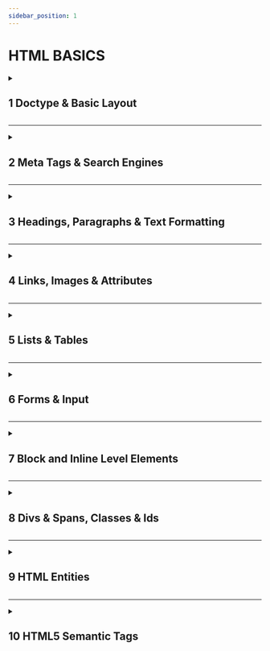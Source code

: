 ```yaml
---
sidebar_position: 1
---
```


# HTML BASICS

<details>
<summary>
<h2>1 Doctype & Basic Layout</h2>

</summary>
<p>the 5 tags for the basic layout of an HTML page</p>
<details>

<summary><h3>the doctype</h3></summary>

```html
<!DOCTYPE html>
```

- In web development, "Doctype" stands for `Document Type Declaration`.

- It is an HTML or XML declaration that `tells the web browser which version` of HTML or XML is being used in the document.

- The Doctype declaration `helps the browser render the web page correctly` by following the appropriate specifications and rules for that particular version of HTML or XML.

</details>

<details>
<summary><h3>html tag</h3></summary>

- In HTML, the `<html>` tag is used to `define the root element of an HTML document`.

- It is the container that holds all other HTML elements within a web page.

- The `<html>` tag is typically placed at the beginning of an HTML document and is paired with the closing `</html>` tag at the end.

- It is also common to include the `lang` attribute within the opening `<html>` tag to specify the default language for the document.

```html
<!-- For example, -->

<html lang="en"></html>

<!-- indicates that the default language for the document is English. -->
```

</details>

<details>
<summary><h3> title tag</h3></summary>

</details>

<details>
<summary><h3> body tag</h3></summary>

</details>

</details>

---

<details>
<summary><h2>2 Meta Tags & Search Engines</h2></summary>

1. The lang attribute

2. meta tags

   - the character set meta tag
   - the viewport meta tag
   - browser compatibility meta tag

3. meta tags that have to do with search engines

   - the title tag
   - the description meta tag
   - the keywords met a tag
   - the robots meta tag

</details>

---

<details>
<summary><h2>3 Headings, Paragraphs & Text Formatting</h2></summary>

### 1. headings

- Headings are HTML elements used to structure and organize the content of a web page.

- They provide hierarchy and indicate the importance of different sections within the document.

- Headings range from `<h1>` to `<h6>` , with `<h1>` being the highest level and `<h6>` being the lowest.

- `<h1>` represents the main heading or title of the page, while `<h2>` to `<h6>` represent subheadings or nested sections.

- Search engines and screen readers use headings to understand the structure and context of the content.

- Properly using headings improves accessibility, readability, and search engine optimization (SEO).

- It is recommended to have only one `<h1>` per page and to use the subsequent headings in descending order according to their importance.

- Headings can be styled using CSS to enhance their visual appearance, such as font size, color, and alignment.

### 2. paragraphs

### 3. Text Formatting tags

- strong tag
- emphasis tag
- line break
- horizontal rule
- deleted tag

1. deprecated tags

</details>

---

<details>
<summary><h2>4 Links, Images & Attributes</h2></summary>

### 1. external links

### 2. internal links

### 3. local image

- set the width and height of an image in the html

### 4. Remote image

</details>

---

<details>
<summary><h2>5 Lists & Tables</h2></summary>

### 1. unordered lists

- different types of bullets

### 2. Ordered Lists

- type attribute

### 3. Nested lists

### 4. tables

- So tables are used for tabular data

</details>

---

<details>

<summary><h2>6 Forms & Input</h2></summary>

### 1. The `<form>` element

- The `<form>` element can contain one or more of the following form elements
- html and CSS are use to only display the form

</details>

---

<details>
<summary><h2>7 Block and Inline Level Elements</h2></summary>

### 1. Block-level Elements

### 2. Inline Elements

</details>

---

<details>
<summary><h2>8 Divs & Spans, Classes & Ids</h2></summary>

### 1. The `<div>` Element

### 2. The `<span>` Element

### 3. HTML class Attribute

### 4. HTML id Attribute

</details>

---

<details>
<summary><h2>9 HTML Entities</h2></summary>

### 1. HTML Entities

</details>

---

<details>
<summary><h2>10 HTML5 Semantic Tags</h2></summary>

### 1. HTML Semantic Elements

</details>
